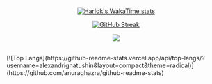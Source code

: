 <div align="center" style="margin-bottom: 30px;">
  
  <br>
  
  [![Harlok's WakaTime stats](https://github-readme-stats.vercel.app/api/wakatime?username=alexandrignatushin&layout=compact&theme=radical)](https://github.com/anuraghazra/github-readme-stats)

  [![GitHub Streak](https://streak-stats.demolab.com?user=alexandrignatushin&theme=radical)](https://git.io/streak-stats)

  <picture>
  <source
    srcset="https://github-readme-stats.vercel.app/api?username=alexandrignatushin&show_icons=true&theme=radical"
    media="(prefers-color-scheme: dark)"
  />
  <source
    srcset="https://github-readme-stats.vercel.app/api?username=alexandrignatushin&show_icons=true"
    media="(prefers-color-scheme: dark), (prefers-color-scheme: no-preference)"
  />
  <img src="https://github-readme-stats.vercel.app/api?username=alexandrignatushin&show_icons=true" />
  </picture>
</div>
<div>
  [![Top Langs](https://github-readme-stats.vercel.app/api/top-langs/?username=alexandrignatushin&layout=compact&theme=radical)](https://github.com/anuraghazra/github-readme-stats)
</div>
